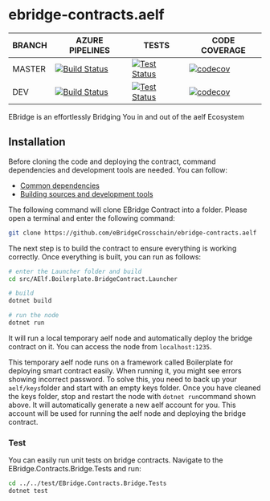 # ebridge-contracts.aelf

BRANCH | AZURE PIPELINES                                                                                                                                                                                                                                                                | TESTS                                                                                                                                                                                                                        | CODE COVERAGE
-------|--------------------------------------------------------------------------------------------------------------------------------------------------------------------------------------------------------------------------------------------------------------------------------|------------------------------------------------------------------------------------------------------------------------------------------------------------------------------------------------------------------------------|--------------
MASTER   | [![Build Status](https://dev.azure.com/eBridgeCrosschain/ebridge-contracts.aelf/_apis/build/status/eBridgeCrosschain.ebridge-contracts.aelf?branchName=master)](https://dev.azure.com/eBridgeCrosschain/ebridge-contracts.aelf/_build/latest?definitionId=2&branchName=master) | [![Test Status](https://img.shields.io/azure-devops/tests/eBridgeCrosschain/ebridge-contracts.aelf/2/master)](https://dev.azure.com/eBridgeCrosschain/ebridge-contracts.aelf/_build/latest?definitionId=2&branchName=master) | [![codecov](https://codecov.io/gh/eBridgeCrosschain/ebridge-contracts.aelf/branch/master/graph/badge.svg?token=KH9Z827QZE)](https://codecov.io/gh/eBridgeCrosschain/ebridge-contracts.aelf)
DEV    | [![Build Status](https://dev.azure.com/eBridgeCrosschain/ebridge-contracts.aelf/_apis/build/status/eBridgeCrosschain.ebridge-contracts.aelf?branchName=dev)](https://dev.azure.com/eBridgeCrosschain/ebridge-contracts.aelf/_build/latest?definitionId=2&branchName=dev)       | [![Test Status](https://img.shields.io/azure-devops/tests/eBridgeCrosschain/ebridge-contracts.aelf/2/dev)](https://dev.azure.com/eBridgeCrosschain/ebridge-contracts.aelf/_build/latest?definitionId=2&branchName=dev)       | [![codecov](https://codecov.io/gh/eBridgeCrosschain/ebridge-contracts.aelf/branch/dev/graph/badge.svg?token=KH9Z827QZE)](https://codecov.io/gh/eBridgeCrosschain/ebridge-contracts.aelf)

EBridge is an effortlessly Bridging You in and out of the aelf Ecosystem
## Installation

Before cloning the code and deploying the contract, command dependencies and development tools are needed. You can follow:

- [Common dependencies](https://aelf-boilerplate-docs.readthedocs.io/en/latest/overview/dependencies.html)
- [Building sources and development tools](https://aelf-boilerplate-docs.readthedocs.io/en/latest/overview/tools.html)

The following command will clone EBridge Contract into a folder. Please open a terminal and enter the following command:

```Bash
git clone https://github.com/eBridgeCrosschain/ebridge-contracts.aelf
```

The next step is to build the contract to ensure everything is working correctly. Once everything is built, you can run as follows:

```Bash
# enter the Launcher folder and build 
cd src/AElf.Boilerplate.BridgeContract.Launcher

# build
dotnet build

# run the node 
dotnet run
```

It will run a local temporary aelf node and automatically deploy the bridge contract on it. You can access the node from `localhost:1235`.

This temporary aelf node runs on a framework called Boilerplate for deploying smart contract easily. When running it, you might see errors showing incorrect password. To solve this, you need to back up your `aelf/keys`folder and start with an empty keys folder. Once you have cleaned the keys folder, stop and restart the node with `dotnet run`command shown above. It will automatically generate a new aelf account for you. This account will be used for running the aelf node and deploying the bridge contract.

### Test

You can easily run unit tests on bridge contracts. Navigate to the EBridge.Contracts.Bridge.Tests and run:

```Bash
cd ../../test/EBridge.Contracts.Bridge.Tests
dotnet test
```
